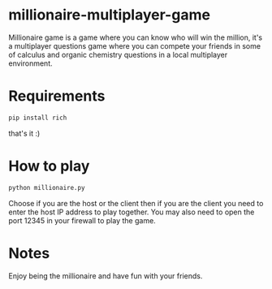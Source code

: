 # millionaire-multiplayer-game
Millionaire game is a game where you can know who will win the million, it's a multiplayer questions game where you can compete your friends in some of calculus and organic chemistry questions in a local multiplayer environment.

# Requirements
```bash
pip install rich
```
that's it :)

# How to play
```bash
python millionaire.py
```

Choose if you are the host or the client then if you are the client you need to enter the host IP address to play together.
You may also need to open the port 12345 in your firewall to play the game.

# Notes
Enjoy being the millionaire and have fun with your friends.
